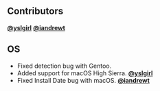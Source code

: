 ## Contributors

[**@yslgirl**](https://github.com/yslgirl)
[**@iandrewt**](https://github.com/iandrewt)


## OS

- Fixed detection bug with Gentoo.
- Added support for macOS High Sierra. [**@yslgirl**](https://github.com/yslgirl)
- Fixed Install Date bug with macOS. [**@iandrewt**](https://github.com/iandrewt)
